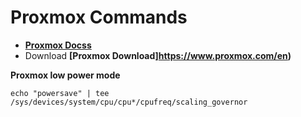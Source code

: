 # Proxmox Commands
- **[Proxmox Docss](https://pve.proxmox.com/pve-docs)**
- Download **[Proxmox Download]https://www.proxmox.com/en)**

**Proxmox low power mode**
```
echo "powersave" | tee /sys/devices/system/cpu/cpu*/cpufreq/scaling_governor
```